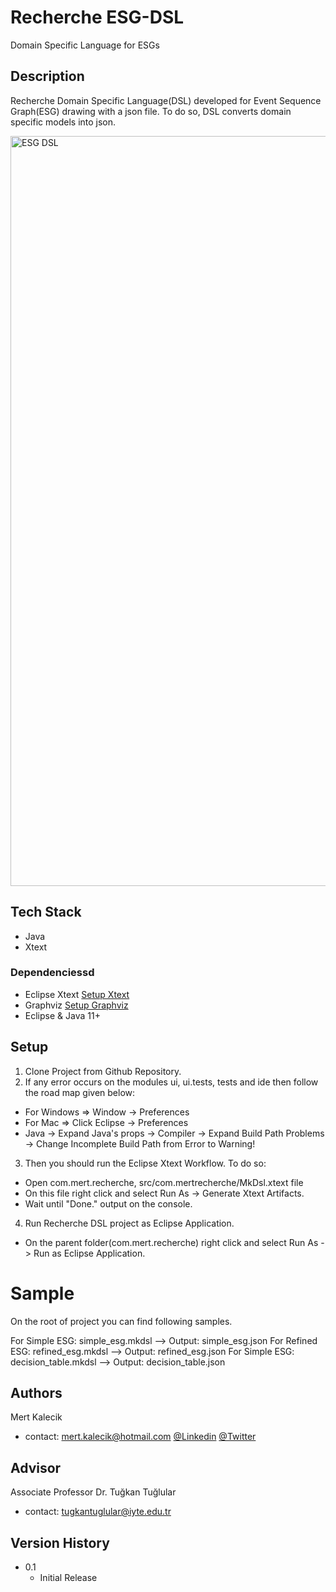 # Recherche ESG-DSL
Domain Specific Language for ESGs

## Description
  Recherche Domain Specific Language(DSL) developed for Event Sequence Graph(ESG) drawing with a json file. To do so, DSL converts domain specific models into json.

<p float="left">
<img width="1200" alt="ESG DSL" src="https://user-images.githubusercontent.com/38656031/159059629-e23f77ad-f719-45be-b44a-bd46261d58f8.png">
</p>   
   
## Tech Stack
* Java
* Xtext

### Dependenciessd
* Eclipse Xtext [Setup Xtext](https://www.eclipse.org/Xtext/download.html)
* Graphviz [Setup Graphviz](https://graphviz.org/download/)
* Eclipse & Java 11+

## Setup
1. Clone Project from Github Repository.
2. If any error occurs on the modules ui, ui.tests, tests and ide then follow the road map given below:
  * For Windows => Window -> Preferences
  * For Mac => Click Eclipse -> Preferences
  * Java -> Expand Java's props -> Compiler -> Expand Build Path Problems -> Change Incomplete Build Path from Error to Warning!
3. Then you should run the Eclipse Xtext Workflow. To do so:
  * Open com.mert.recherche, src/com.mertrecherche/MkDsl.xtext file
  * On this file right click and select Run As -> Generate Xtext Artifacts.
  * Wait until "Done." output on the console.
4. Run Recherche DSL project as Eclipse Application.
  * On the parent folder(com.mert.recherche) right click and select Run As -> Run as Eclipse Application.

# Sample
On the root of project you can find following samples.

For Simple ESG: simple_esg.mkdsl  --> Output: simple_esg.json
For Refined ESG: refined_esg.mkdsl  --> Output: refined_esg.json
For Simple ESG: decision_table.mkdsl  --> Output: decision_table.json

## Authors
Mert Kalecik
* contact: mert.kalecik@hotmail.com
[@Linkedin](https://www.linkedin.com/in/mert-kalecik-129202b5)
[@Twitter](https://twitter.com/mertkalecik)

## Advisor
Associate Professor Dr. Tuğkan Tuğlular
* contact: tugkantuglular@iyte.edu.tr

## Version History

* 0.1
  * Initial Release
